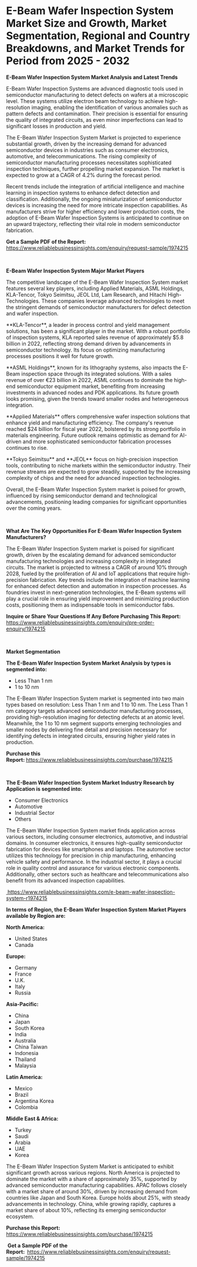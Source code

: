 <p><h1>E-Beam Wafer Inspection System Market Size and Growth, Market Segmentation, Regional and Country Breakdowns, and Market Trends for Period from 2025 -  2032</h1></p><p><strong>E-Beam Wafer Inspection System Market Analysis and Latest Trends</strong></p>
<p><p>E-Beam Wafer Inspection Systems are advanced diagnostic tools used in semiconductor manufacturing to detect defects on wafers at a microscopic level. These systems utilize electron beam technology to achieve high-resolution imaging, enabling the identification of various anomalies such as pattern defects and contamination. Their precision is essential for ensuring the quality of integrated circuits, as even minor imperfections can lead to significant losses in production and yield.</p><p>The E-Beam Wafer Inspection System Market is projected to experience substantial growth, driven by the increasing demand for advanced semiconductor devices in industries such as consumer electronics, automotive, and telecommunications. The rising complexity of semiconductor manufacturing processes necessitates sophisticated inspection techniques, further propelling market expansion. The market is expected to grow at a CAGR of 4.2% during the forecast period.</p><p>Recent trends include the integration of artificial intelligence and machine learning in inspection systems to enhance defect detection and classification. Additionally, the ongoing miniaturization of semiconductor devices is increasing the need for more intricate inspection capabilities. As manufacturers strive for higher efficiency and lower production costs, the adoption of E-Beam Wafer Inspection Systems is anticipated to continue on an upward trajectory, reflecting their vital role in modern semiconductor fabrication.</p></p>
<p><strong>Get a Sample PDF of the Report:&nbsp;</strong> <a href="https://www.reliablebusinessinsights.com/enquiry/request-sample/1974215?utm_campaign=3091&utm_medium=2&utm_source=Github&utm_content=ia&utm_term=16042025&utm_id=e-beam-wafer-inspection-system">https://www.reliablebusinessinsights.com/enquiry/request-sample/1974215</a></p>
<p>&nbsp;</p>
<p><strong>E-Beam Wafer Inspection System Major Market Players</strong></p>
<p><p>The competitive landscape of the E-Beam Wafer Inspection System market features several key players, including Applied Materials, ASML Holdings, KLA-Tencor, Tokyo Seimitsu, JEOL Ltd, Lam Research, and Hitachi High-Technologies. These companies leverage advanced technologies to meet the stringent demands of semiconductor manufacturers for defect detection and wafer inspection.</p><p>**KLA-Tencor**, a leader in process control and yield management solutions, has been a significant player in the market. With a robust portfolio of inspection systems, KLA reported sales revenue of approximately $5.8 billion in 2022, reflecting strong demand driven by advancements in semiconductor technology. Its focus on optimizing manufacturing processes positions it well for future growth.</p><p>**ASML Holdings**, known for its lithography systems, also impacts the E-Beam inspection space through its integrated solutions. With a sales revenue of over €23 billion in 2022, ASML continues to dominate the high-end semiconductor equipment market, benefiting from increasing investments in advanced nodes and PDK applications. Its future growth looks promising, given the trends toward smaller nodes and heterogeneous integration.</p><p>**Applied Materials** offers comprehensive wafer inspection solutions that enhance yield and manufacturing efficiency. The company's revenue reached $24 billion for fiscal year 2022, bolstered by its strong portfolio in materials engineering. Future outlook remains optimistic as demand for AI-driven and more sophisticated semiconductor fabrication processes continues to rise.</p><p>**Tokyo Seimitsu** and **JEOL** focus on high-precision inspection tools, contributing to niche markets within the semiconductor industry. Their revenue streams are expected to grow steadily, supported by the increasing complexity of chips and the need for advanced inspection technologies.</p><p>Overall, the E-Beam Wafer Inspection System market is poised for growth, influenced by rising semiconductor demand and technological advancements, positioning leading companies for significant opportunities over the coming years.</p></p>
<p>&nbsp;</p>
<p><strong>What Are The Key Opportunities For E-Beam Wafer Inspection System Manufacturers?</strong></p>
<p><p>The E-Beam Wafer Inspection System market is poised for significant growth, driven by the escalating demand for advanced semiconductor manufacturing technologies and increasing complexity in integrated circuits. The market is projected to witness a CAGR of around 10% through 2028, fueled by the proliferation of AI and IoT applications that require high-precision fabrication. Key trends include the integration of machine learning for enhanced defect detection and automation in inspection processes. As foundries invest in next-generation technologies, the E-Beam systems will play a crucial role in ensuring yield improvement and minimizing production costs, positioning them as indispensable tools in semiconductor fabs.</p></p>
<p><strong>Inquire or Share Your Questions If Any Before Purchasing This Report:</strong> <a href="https://www.reliablebusinessinsights.com/enquiry/pre-order-enquiry/1974215?utm_campaign=3091&utm_medium=2&utm_source=Github&utm_content=ia&utm_term=16042025&utm_id=e-beam-wafer-inspection-system">https://www.reliablebusinessinsights.com/enquiry/pre-order-enquiry/1974215</a></p>
<p>&nbsp;</p>
<p><strong>Market Segmentation</strong></p>
<p><strong>The E-Beam Wafer Inspection System Market Analysis by types is segmented into:</strong></p>
<p><ul><li>Less Than 1 nm</li><li>1 to 10 nm</li></ul></p>
<p><p>The E-Beam Wafer Inspection System market is segmented into two main types based on resolution: Less Than 1 nm and 1 to 10 nm. The Less Than 1 nm category targets advanced semiconductor manufacturing processes, providing high-resolution imaging for detecting defects at an atomic level. Meanwhile, the 1 to 10 nm segment supports emerging technologies and smaller nodes by delivering fine detail and precision necessary for identifying defects in integrated circuits, ensuring higher yield rates in production.</p></p>
<p><strong>Purchase this Report:&nbsp;</strong><a href="https://www.reliablebusinessinsights.com/purchase/1974215?utm_campaign=3091&utm_medium=2&utm_source=Github&utm_content=ia&utm_term=16042025&utm_id=e-beam-wafer-inspection-system">https://www.reliablebusinessinsights.com/purchase/1974215</a></p>
<p>&nbsp;</p>
<p><strong>The E-Beam Wafer Inspection System Market Industry Research by Application is segmented into:</strong></p>
<p><ul><li>Consumer Electronics</li><li>Automotive</li><li>Industrial Sector</li><li>Others</li></ul></p>
<p><p>The E-Beam Wafer Inspection System market finds application across various sectors, including consumer electronics, automotive, and industrial domains. In consumer electronics, it ensures high-quality semiconductor fabrication for devices like smartphones and laptops. The automotive sector utilizes this technology for precision in chip manufacturing, enhancing vehicle safety and performance. In the industrial sector, it plays a crucial role in quality control and assurance for various electronic components. Additionally, other sectors such as healthcare and telecommunications also benefit from its advanced inspection capabilities.</p></p>
<p><a href="https://www.reliablebusinessinsights.com/e-beam-wafer-inspection-system-r1974215?utm_campaign=3091&utm_medium=2&utm_source=Github&utm_content=ia&utm_term=16042025&utm_id=e-beam-wafer-inspection-system">&nbsp;https://www.reliablebusinessinsights.com/e-beam-wafer-inspection-system-r1974215</a></p>
<p><strong>In terms of Region, the E-Beam Wafer Inspection System Market Players available by Region are:</strong></p>
<p>
    <p> <strong> North America: </strong>
        <ul>
            <li>United States</li>
            <li>Canada</li>
        </ul>
        </p> 
    <p> <strong> Europe: </strong>
        <ul>
            <li>Germany</li>
            <li>France</li>
            <li>U.K.</li>
            <li>Italy</li>
            <li>Russia</li>
        </ul>
        </p> 
    <p> <strong> Asia-Pacific: </strong>
        <ul>
            <li>China</li>
            <li>Japan</li>
            <li>South Korea</li>
            <li>India</li>
            <li>Australia</li>
            <li>China Taiwan</li>
            <li>Indonesia</li>
            <li>Thailand</li>
            <li>Malaysia</li>
        </ul>
        </p> 
    <p> <strong> Latin America: </strong>
        <ul>
            <li>Mexico</li>
            <li>Brazil</li>
            <li>Argentina Korea</li>
            <li>Colombia</li>
        </ul>
        </p> 
    <p> <strong> Middle East & Africa: </strong>
        <ul>
            <li>Turkey</li>
            <li>Saudi</li>
            <li>Arabia</li>
            <li>UAE</li>
            <li>Korea</li>
        </ul>
    </p>
    </p>
<p><p>The E-Beam Wafer Inspection System Market is anticipated to exhibit significant growth across various regions. North America is projected to dominate the market with a share of approximately 35%, supported by advanced semiconductor manufacturing capabilities. APAC follows closely with a market share of around 30%, driven by increasing demand from countries like Japan and South Korea. Europe holds about 25%, with steady advancements in technology. China, while growing rapidly, captures a market share of about 10%, reflecting its emerging semiconductor ecosystem.</p></p>
<p><strong>Purchase this Report: </strong><a href="https://www.reliablebusinessinsights.com/purchase/1974215?utm_campaign=3091&utm_medium=2&utm_source=Github&utm_content=ia&utm_term=16042025&utm_id=e-beam-wafer-inspection-system">https://www.reliablebusinessinsights.com/purchase/1974215</a></p>
<p>&nbsp;<strong>Get a Sample PDF of the Report:&nbsp;&nbsp;</strong><a href="https://www.reliablebusinessinsights.com/enquiry/request-sample/1974215?utm_campaign=3091&utm_medium=2&utm_source=Github&utm_content=ia&utm_term=16042025&utm_id=e-beam-wafer-inspection-system">https://www.reliablebusinessinsights.com/enquiry/request-sample/1974215</a></p>
<p><strong></strong></p>
<p><p></p><p></p><p></p></p>